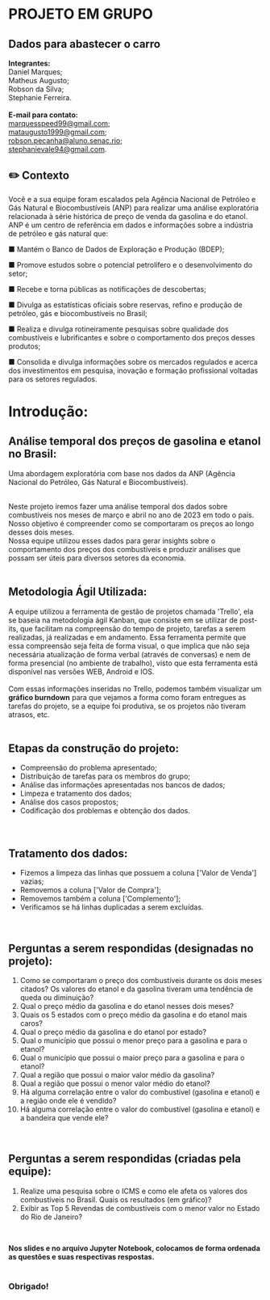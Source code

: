 # PROJETO EM GRUPO 
## Dados para abastecer o carro 
**Integrantes:** <br>
Daniel Marques; <br>
Matheus Augusto; <br>
Robson da Silva; <br>
Stephanie Ferreira. <br><br>
**E-mail para contato:** <br>
marquesspeed99@gmail.com; <br>
mataugusto1999@gmail.com; <br>
robson.pecanha@aluno.senac.rio; <br>
stephanievale94@gmail.com. <br>

## :pencil2: Contexto 

Você e a sua equipe foram escalados pela Agência Nacional de Petróleo e Gás Natural e
Biocombustíveis (ANP) para realizar uma análise exploratória relacionada à série
histórica de preço de venda da gasolina e do etanol. ANP é um centro de referência
em dados e informações sobre a indústria de petróleo e gás natural que:

■ Mantém o Banco de Dados de Exploração e Produção (BDEP);

■ Promove estudos sobre o potencial petrolífero e o desenvolvimento do setor;

■ Recebe e torna públicas as notificações de descobertas;

■ Divulga as estatísticas oficiais sobre reservas, refino e produção de petróleo, gás e
biocombustíveis no Brasil;

■ Realiza e divulga rotineiramente pesquisas sobre qualidade dos combustíveis e
lubrificantes e sobre o comportamento dos preços desses produtos;

■ Consolida e divulga informações sobre os mercados regulados e acerca dos
investimentos em pesquisa, inovação e formação profissional voltadas para os
setores regulados. 


# Introdução: <br>

## **Análise temporal dos preços de gasolina e etanol no Brasil:**  <br>
Uma abordagem exploratória com base nos dados da ANP (Agência Nacional do Petróleo, Gás Natural e Biocombustíveis). <br>
<br>

Neste projeto iremos fazer uma análise temporal dos dados sobre combustíveis nos meses de março e abril no ano de 2023 em todo o país. 
Nosso objetivo é compreender como se comportaram os preços ao longo desses dois meses. <br>
Nossa equipe utilizou esses dados para gerar insights sobre o comportamento dos preços dos combustíveis e produzir análises que possam ser úteis para diversos setores da economia. <br>
<br>

## Metodologia Ágil Utilizada: <br>
A equipe utilizou a ferramenta de gestão de projetos chamada 'Trello', ela se baseia na metodologia ágil Kanban, que consiste em se utilizar de post-its, que facilitam na compreensão do 
tempo de projeto, tarefas a serem realizadas, já realizadas e em andamento. Essa ferramenta permite que essa compreensão seja feita de forma visual, o que implica que não seja necessária 
atualização de forma verbal (através de conversas) e nem de forma presencial (no ambiente de trabalho), visto que esta ferramenta está disponível nas versões WEB, Android e IOS.  <br>
<br>
Com essas informações inseridas no Trello, podemos também visualizar um **gráfico burndown** para que vejamos a forma como foram entregues as tarefas do projeto, se a equipe foi produtiva, 
se os projetos não tiveram atrasos, etc.
<br>
<br>

## Etapas da construção do projeto:  <br>
* Compreensão do problema apresentado; <br>
* Distribuição de tarefas para os membros do grupo; <br>
* Análise das informações apresentadas nos bancos de dados; <br>
* Limpeza e tratamento dos dados; <br>
* Análise dos casos propostos; <br>
* Codificação dos problemas  e obtenção dos dados. <br>
<br><br>

## Tratamento dos dados: <br>

* Fizemos a limpeza das linhas que possuem a coluna ['Valor de Venda'] vazias; <br>
* Removemos a coluna ['Valor de Compra']; <br>
* Removemos também a coluna ['Complemento']; <br>
* Verificamos se há linhas duplicadas a serem excluídas. <br>
<br>

## Perguntas a serem respondidas (designadas no projeto): <br>

1. Como se comportaram o preço dos combustíveis durante os dois meses citados? Os
valores do etanol e da gasolina tiveram uma tendência de queda ou diminuição? <br>
2. Qual o preço médio da gasolina e do etanol nesses dois meses? <br>
3. Quais os 5 estados com o preço médio da gasolina e do etanol mais caros? <br>
4. Qual o preço médio da gasolina e do etanol por estado? <br>
5. Qual o município que possui o menor preço para a gasolina e para o etanol? <br>
6. Qual o município que possui o maior preço para a gasolina e para o etanol? <br>
7. Qual a região que possui o maior valor médio da gasolina? <br>
8. Qual a região que possui o menor valor médio do etanol? <br>
9. Há alguma correlação entre o valor do combustível (gasolina e etanol) e a região onde ele é
vendido? <br>
10. Há alguma correlação entre o valor do combustível (gasolina e etanol) e a bandeira que
vende ele? <br>
<br>

## Perguntas a serem respondidas (criadas pela equipe): <br>
1. Realize uma pesquisa sobre o ICMS e como ele afeta os valores dos combustíveis no Brasil. Quais os resultados (em gráfico)? <br>
2. Exibir as Top 5 Revendas de combustíveis com o menor valor no Estado do Rio de Janeiro? <br>
<br>

**Nos slides e no  arquivo Jupyter Notebook, colocamos de forma ordenada as questões e suas respectivas respostas.**
<br><br>
### **Obrigado!**
